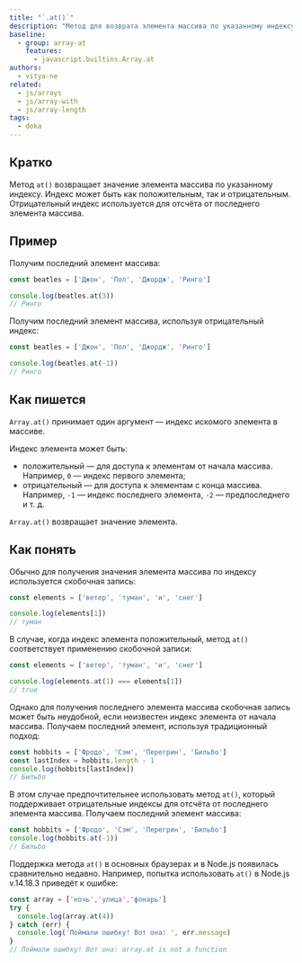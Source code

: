 ```yaml
---
title: "`.at()`"
description: "Метод для возврата элемента массива по указанному индексу."
baseline:
  - group: array-at
    features:
      - javascript.builtins.Array.at
authors:
  - vitya-ne
related:
  - js/arrays
  - js/array-with
  - js/array-length
tags:
  - doka
---
```


## Кратко

Метод `at()` возвращает значение элемента массива по указанному индексу. Индекс может быть как положительным, так и отрицательным. Отрицательный индекс используется для отсчёта от последнего элемента массива.

## Пример

Получим последний элемент массива:

```js
const beatles = ['Джон', 'Пол', 'Джордж', 'Ринго']

console.log(beatles.at(3))
// Ринго
```

Получим последний элемент массива, используя отрицательный индекс:

```js
const beatles = ['Джон', 'Пол', 'Джордж', 'Ринго']

console.log(beatles.at(-1))
// Ринго
```

## Как пишется

`Array.at()` принимает один аргумент — индекс искомого элемента в массиве.

Индекс элемента может быть:

- положительный — для доступа к элементам от начала массива. Например, `0` — индекс первого элемента;
- отрицательный — для доступа к элементам с конца массива. Например, `-1` — индекс последнего элемента, `-2` — предпоследнего и т. д.

`Array.at()` возвращает значение элемента.

## Как понять

Обычно для получения значения элемента массива по индексу используется скобочная запись:

```js
const elements = ['ветер', 'туман', 'и', 'снег']

console.log(elements[1])
// туман
```

В случае, когда индекс элемента положительный, метод `at()` соответствует применению скобочной записи:

```js
const elements = ['ветер', 'туман', 'и', 'снег']

console.log(elements.at(1) === elements[1])
// true
```

Однако для получения последнего элемента массива скобочная запись может быть неудобной, если неизвестен индекс элемента от начала массива. Получаем последний элемент, используя традиционный подход:

```js
const hobbits = ['Фродо', 'Сэм', 'Перегрин', 'Бильбо']
const lastIndex = hobbits.length - 1
console.log(hobbits[lastIndex])
// Бильбо
```

В этом случае предпочтительнее использовать метод `at()`, который поддерживает отрицательные индексы для отсчёта от последнего элемента массива. Получаем последний элемент массива:

```js
const hobbits = ['Фродо', 'Сэм', 'Перегрин', 'Бильбо']
console.log(hobbits.at(-1))
// Бильбо
```

Поддержка метода `at()` в основных браузерах и в Node.js появилась сравнительно недавно. Например, попытка использовать `at()` в Node.js v.14.18.3 приведёт к ошибке:

```js
const array = ['ночь','улица','фонарь']
try {
  console.log(array.at(4))
} catch (err) {
  console.log('Поймали ошибку! Вот она: ', err.message)
}
// Поймали ошибку! Вот она: array.at is not a function
```
